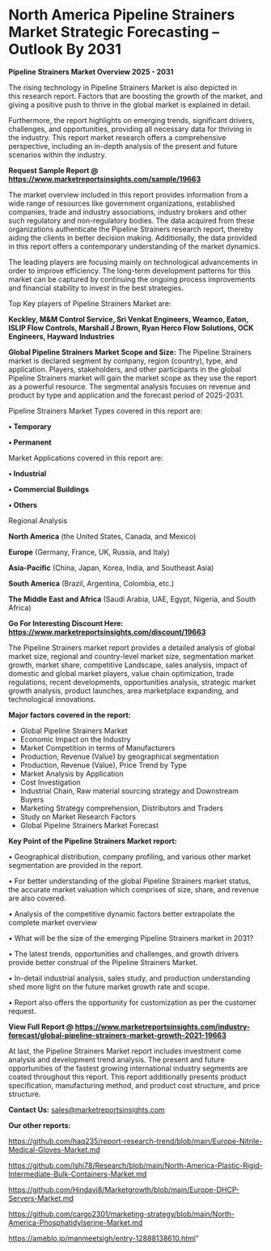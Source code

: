 # North America Pipeline Strainers Market Strategic Forecasting – Outlook By 2031

<Strong> Pipeline Strainers Market Overview 2025 - 2031</strong>

The rising technology in Pipeline Strainers Market is also depicted in this research report. Factors that are boosting the growth of the market, and giving a positive push to thrive in the global market is explained in detail.

Furthermore, the report highlights on emerging trends, significant drivers, challenges, and opportunities, providing all necessary data for thriving in the industry. This report market research offers a comprehensive perspective, including an in-depth analysis of the present and future scenarios within the industry.

<strong>Request Sample Report @ <a href=https://www.marketreportsinsights.com/sample/19663>https://www.marketreportsinsights.com/sample/19663</a></strong>

The market overview included in this report provides information from a wide range of resources like government organizations, established companies, trade and industry associations, industry brokers and other such regulatory and non-regulatory bodies. The data acquired from these organizations authenticate the Pipeline Strainers research report, thereby aiding the clients in better decision making. Additionally, the data provided in this report offers a contemporary understanding of the market dynamics.

The leading players are focusing mainly on technological advancements in order to improve efficiency. The long-term development patterns for this market can be captured by continuing the ongoing process improvements and financial stability to invest in the best strategies.

Top Key players of Pipeline Strainers Market are:

<strong>Keckley, M&M Control Service, Sri Venkat Engineers, Weamco, Eaton, ISLIP Flow Controls, Marshall J Brown, Ryan Herco Flow Solutions, OCK Engineers, Hayward Industries</strong>

<strong><b>Global Pipeline Strainers Market Scope and Size:</b></strong>
The Pipeline Strainers market is declared segment by company, region (country), type, and application. Players, stakeholders, and other participants in the global Pipeline Strainers market will gain the market scope as they use the report as a powerful resource. The segmental analysis focuses on revenue and product by type and application and the forecast period of 2025-2031.

Pipeline Strainers Market Types covered in this report are:

<strong>• Temporary

• Permanent</strong>

Market Applications covered in this report are:

<strong>• Industrial

• Commercial Buildings

• Others</strong> 

Regional Analysis

<strong>North America</strong> (the United States, Canada, and Mexico)

<strong>Europe</strong> (Germany, France, UK, Russia, and Italy)

<strong>Asia-Pacific</strong> (China, Japan, Korea, India, and Southeast Asia)

<strong>South America</strong> (Brazil, Argentina, Colombia, etc.)

<strong>The Middle East and Africa</strong> (Saudi Arabia, UAE, Egypt, Nigeria, and South Africa)

<strong>Go For Interesting Discount Here: <a href=https://www.marketreportsinsights.com/discount/19663>https://www.marketreportsinsights.com/discount/19663</a></strong>

The Pipeline Strainers market report provides a detailed analysis of global market size, regional and country-level market size, segmentation market growth, market share, competitive Landscape, sales analysis, impact of domestic and global market players, value chain optimization, trade regulations, recent developments, opportunities analysis, strategic market growth analysis, product launches, area marketplace expanding, and technological innovations.

<strong><b>Major factors covered in the report:</b></strong>
<ul>
  <li>Global Pipeline Strainers Market </li>
  <li>Economic Impact on the Industry</li>
  <li>Market Competition in terms of Manufacturers</li>
  <li>Production, Revenue (Value) by geographical segmentation</li>
  <li>Production, Revenue (Value), Price Trend by Type</li>
  <li>Market Analysis by Application</li>
  <li>Cost Investigation</li>
  <li>Industrial Chain, Raw material sourcing strategy and Downstream Buyers</li>
  <li>Marketing Strategy comprehension, Distributors and Traders</li>
  <li>Study on Market Research Factors</li>
  <li>Global Pipeline Strainers Market Forecast</li>
</ul>

<strong><b>Key Point of the Pipeline Strainers Market report:</b></strong>

• Geographical distribution, company profiling, and various other market segmentation are provided in the report.

• For better understanding of the global Pipeline Strainers market status, the accurate market valuation which comprises of size, share, and revenue are also covered.

• Analysis of the competitive dynamic factors better extrapolate the complete market overview

• What will be the size of the emerging Pipeline Strainers market in 2031?

• The latest trends, opportunities and challenges, and growth drivers provide better construal of the Pipeline Strainers Market.

• In-detail industrial analysis, sales study, and production understanding shed more light on the future market growth rate and scope.

• Report also offers the opportunity for customization as per the customer request.

<strong><b>View Full Report @ <a href=https://www.marketreportsinsights.com/industry-forecast/global-pipeline-strainers-market-growth-2021-19663>https://www.marketreportsinsights.com/industry-forecast/global-pipeline-strainers-market-growth-2021-19663</a></b></strong>


At last, the Pipeline Strainers Market report includes investment come analysis and development trend analysis. The present and future opportunities of the fastest growing international industry segments are coated throughout this report. This report additionally presents product specification, manufacturing method, and product cost structure, and price structure.

<strong>Contact Us:</strong>
sales@marketreportsinsights.com

<strong>Our other reports:</strong>

<a href=https://github.com/haq235/report-research-trend/blob/main/Europe-Nitrile-Medical-Gloves-Market.md>https://github.com/haq235/report-research-trend/blob/main/Europe-Nitrile-Medical-Gloves-Market.md</a>

<a href=https://github.com/Ishi78/Research/blob/main/North-America-Plastic-Rigid-Intermediate-Bulk-Containers-Market.md>https://github.com/Ishi78/Research/blob/main/North-America-Plastic-Rigid-Intermediate-Bulk-Containers-Market.md</a>

<a href=https://github.com/Hindavi8/Marketgrowth/blob/main/Europe-DHCP-Servers-Market.md>https://github.com/Hindavi8/Marketgrowth/blob/main/Europe-DHCP-Servers-Market.md</a>

<a href=https://github.com/cargo2301/marketing-strategy/blob/main/North-America-Phosphatidylserine-Market.md>https://github.com/cargo2301/marketing-strategy/blob/main/North-America-Phosphatidylserine-Market.md</a>

<a href=https://ameblo.jp/manmeetsigh/entry-12888138610.html>https://ameblo.jp/manmeetsigh/entry-12888138610.html</a>"
